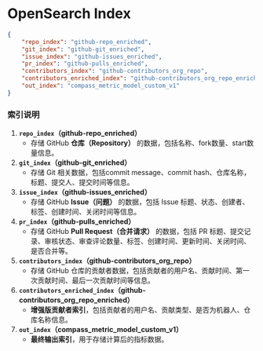 # OpenSearch Index

```json
{
    "repo_index": "github-repo_enriched",
    "git_index": "github-git_enriched",
    "issue_index": "github-issues_enriched",
    "pr_index": "github-pulls_enriched",
    "contributors_index": "github-contributors_org_repo",
    "contributors_enriched_index": "github-contributors_org_repo_enriched",    
    "out_index": "compass_metric_model_custom_v1"
}
```

### **索引说明**

1. **`repo_index`（github-repo_enriched）**
   - 存储 GitHub **仓库（Repository）** 的数据，包括名称、fork数量、start数量信息。
2. **`git_index`（github-git_enriched）**
   - 存储 Git 相关数据，包括commit message、commit hash、仓库名称，标题、提交人、提交时间等信息。
3. **`issue_index`（github-issues_enriched）**
   - 存储 GitHub **Issue（问题）** 的数据，包括 Issue 标题、状态、创建者、标签、创建时间、关闭时间等信息。
4. **`pr_index`（github-pulls_enriched）**
   - 存储 GitHub **Pull Request（合并请求）** 的数据，包括 PR 标题、提交记录、审核状态、审查评论数量、标签、创建时间、更新时间、关闭时间、是否合并等。
5. **`contributors_index`（github-contributors_org_repo）**
   - 存储 GitHub 仓库的贡献者数据，包括贡献者的用户名、贡献时间、第一次贡献时间、最后一次贡献时间等信息。
6. **`contributors_enriched_index`（github-contributors_org_repo_enriched）**
   - **增强版贡献者索引**，包括贡献者的用户名、贡献类型、是否为机器人、仓库名称信息。
7. **`out_index`（compass_metric_model_custom_v1）**
   - **最终输出索引**，用于存储计算后的指标数据。